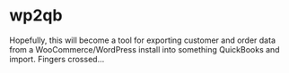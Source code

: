 # wp2qb
Hopefully, this will become a tool for exporting customer and order data from a WooCommerce/WordPress install into something QuickBooks and import. Fingers crossed...
